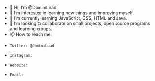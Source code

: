 - 👋 Hi, I’m @DominiLoad
- 👀 I’m interested in learning new things and improving myself.
- 🌱 I’m currently learning JavaScript, CSS, HTML and Java.
- 💞️ I’m looking to collaborate on small projects, open source programs and learning groups.
- 📫 How to reach me:
-     Twitter: @dominiLoad
-     Instagram:
-     Website:
-     Email: 

<!---
DominiLoad/DominiLoad is a ✨ special ✨ repository because its `README.md` (this file) appears on your GitHub profile.
You can click the Preview link to take a look at your changes.
--->
